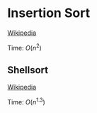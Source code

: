 # Insertion Sort
[Wikipedia](https://en.wikipedia.org/wiki/Insertion_sort)

Time: $O(n^2)$

## Shellsort
[Wikipedia](https://en.wikipedia.org/wiki/Shellsort)

Time: $O(n^{1.3})$